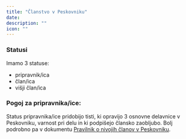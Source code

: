```yaml
---
title: "Članstvo v Peskovniku"
date: 
description: ""
icon: ""
---
```


### Statusi
Imamo 3 statuse:
- pripravnik/ica
- član/ica
- višji član/ica

### Pogoj za pripravnika/ice:
Status pripravnika/ice pridobijo tisti, ki opravijo 3 osnovne delavnice v Peskovniku, varnost pri delu in ki podpišejo člansko zaobljubo. Bolj podrobno pa v dokumentu [Pravilnik o nivojih članov v Peskovniku](../dokumenti/nivoji-clanov).

